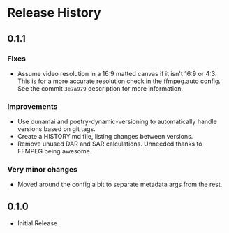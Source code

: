 # Release History

## 0.1.1

### Fixes

- Assume video resolution in a 16:9 matted canvas if it isn't 16:9 or 4:3. This is for a more accurate resolution 
  check in the ffmpeg.auto config. See the commit `3e7a979` description for more information.

### Improvements

- Use dunamai and poetry-dynamic-versioning to automatically handle versions based on git tags.
- Create a HISTORY.md file, listing changes between versions.
- Remove unused DAR and SAR calculations. Unneeded thanks to FFMPEG being awesome.

### Very minor changes

- Moved around the config a bit to separate metadata args from the rest.

## 0.1.0

- Initial Release
